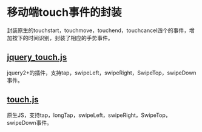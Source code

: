 # 移动端touch事件的封装

封装原生的touchstart，touchmove，touchend，touchcancel四个的事件，增加按下的时间识别，封装了相应的手势事件。

## [jquery_touch.js](https://github.com/mishe/touchEvent/blob/master/jquery-touch.js)

jquery2+的插件，支持tap，swipeLeft，swipeRight，SwipeTop，swipeDown事件。


## [touch.js](https://github.com/mishe/touchEvent/blob/master/touch.js)

原生JS，支持tap，longTap，swipeLeft，swipeRight，SwipeTop，swipeDown事件。
